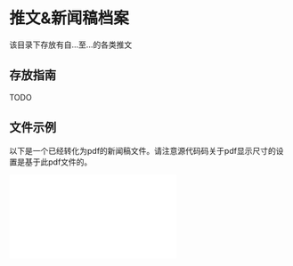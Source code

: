 # 推文&新闻稿档案

该目录下存放有自...至...的各类推文

## 存放指南

TODO

## 文件示例

以下是一个已经转化为pdf的新闻稿文件。请注意源代码码关于pdf显示尺寸的设置是基于此pdf文件的。


<object data="../article.pdf" type="application/pdf" width="100%">
    <embed src="../article.pdf" type="application/pdf" />
</object>